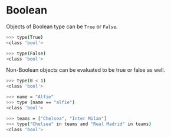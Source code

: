 # Boolean

Objects of Boolean type can be ```True``` or ```False```.

```bash
>>> type(True)
<class 'bool'>

>>> type(False)
<class 'bool'>
```

Non-Boolean objects can be evaluated to be true or false as well.

```bash
>>> type(0 < 1)
<class 'bool'>
```

```bash
>>> name = "Alfie"
>>> type (name == "alfie")
<class 'bool'>
```

```bash
>>> teams = ["Chelsea", "Inter Milan"]
>>> type("Chelsea" in teams and "Real Madrid" in teams)
<class 'bool'>
```